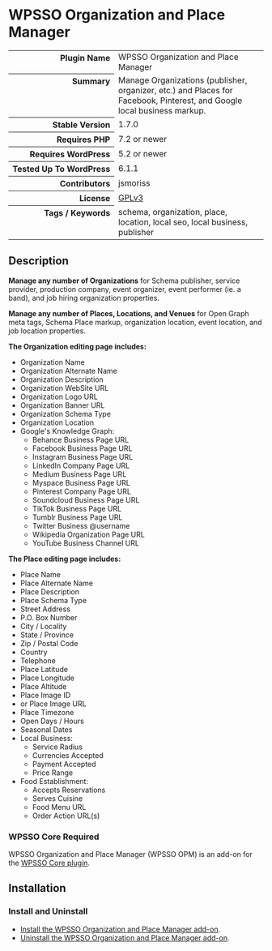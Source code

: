 <h1>WPSSO Organization and Place Manager</h1>

<table>
<tr><th align="right" valign="top" nowrap>Plugin Name</th><td>WPSSO Organization and Place Manager</td></tr>
<tr><th align="right" valign="top" nowrap>Summary</th><td>Manage Organizations (publisher, organizer, etc.) and Places for Facebook, Pinterest, and Google local business markup.</td></tr>
<tr><th align="right" valign="top" nowrap>Stable Version</th><td>1.7.0</td></tr>
<tr><th align="right" valign="top" nowrap>Requires PHP</th><td>7.2 or newer</td></tr>
<tr><th align="right" valign="top" nowrap>Requires WordPress</th><td>5.2 or newer</td></tr>
<tr><th align="right" valign="top" nowrap>Tested Up To WordPress</th><td>6.1.1</td></tr>
<tr><th align="right" valign="top" nowrap>Contributors</th><td>jsmoriss</td></tr>
<tr><th align="right" valign="top" nowrap>License</th><td><a href="https://www.gnu.org/licenses/gpl.txt">GPLv3</a></td></tr>
<tr><th align="right" valign="top" nowrap>Tags / Keywords</th><td>schema, organization, place, location, local seo, local business, publisher</td></tr>
</table>

<h2>Description</h2>

<!-- about -->

<p><strong>Manage any number of Organizations</strong> for Schema publisher, service provider, production company, event organizer, event performer (ie. a band), and job hiring organization properties.</p>

<p><strong>Manage any number of Places, Locations, and Venues</strong> for Open Graph meta tags, Schema Place markup, organization location, event location, and job location properties.</p>

<!-- /about -->

<p><strong>The Organization editing page includes:</strong></p>

<ul>
<li>Organization Name</li>
<li>Organization Alternate Name</li>
<li>Organization Description</li>
<li>Organization WebSite URL</li>
<li>Organization Logo URL</li>
<li>Organization Banner URL</li>
<li>Organization Schema Type</li>
<li>Organization Location</li>
<li>Google's Knowledge Graph:

<ul>
<li>Behance Business Page URL</li>
<li>Facebook Business Page URL</li>
<li>Instagram Business Page URL</li>
<li>LinkedIn Company Page URL</li>
<li>Medium Business Page URL</li>
<li>Myspace Business Page URL</li>
<li>Pinterest Company Page URL</li>
<li>Soundcloud Business Page URL</li>
<li>TikTok Business Page URL</li>
<li>Tumblr Business Page URL</li>
<li>Twitter Business @username</li>
<li>Wikipedia Organization Page URL</li>
<li>YouTube Business Channel URL</li>
</ul></li>
</ul>

<p><strong>The Place editing page includes:</strong></p>

<ul>
<li>Place Name</li>
<li>Place Alternate Name</li>
<li>Place Description</li>
<li>Place Schema Type</li>
<li>Street Address</li>
<li>P.O. Box Number</li>
<li>City / Locality</li>
<li>State / Province</li>
<li>Zip / Postal Code</li>
<li>Country</li>
<li>Telephone</li>
<li>Place Latitude</li>
<li>Place Longitude</li>
<li>Place Altitude</li>
<li>Place Image ID</li>
<li>or Place Image URL</li>
<li>Place Timezone</li>
<li>Open Days / Hours</li>
<li>Seasonal Dates</li>
<li>Local Business:

<ul>
<li>Service Radius</li>
<li>Currencies Accepted</li>
<li>Payment Accepted</li>
<li>Price Range</li>
</ul></li>
<li>Food Establishment:

<ul>
<li>Accepts Reservations</li>
<li>Serves Cuisine</li>
<li>Food Menu URL</li>
<li>Order Action URL(s)</li>
</ul></li>
</ul>

<h3>WPSSO Core Required</h3>

<p>WPSSO Organization and Place Manager (WPSSO OPM) is an add-on for the <a href="https://wordpress.org/plugins/wpsso/">WPSSO Core plugin</a>.</p>

<h2>Installation</h2>

<h3 class="top">Install and Uninstall</h3>

<ul>
<li><a href="https://wpsso.com/docs/plugins/wpsso-organization-place/installation/install-the-plugin/">Install the WPSSO Organization and Place Manager add-on</a>.</li>
<li><a href="https://wpsso.com/docs/plugins/wpsso-organization-place/installation/uninstall-the-plugin/">Uninstall the WPSSO Organization and Place Manager add-on</a>.</li>
</ul>


